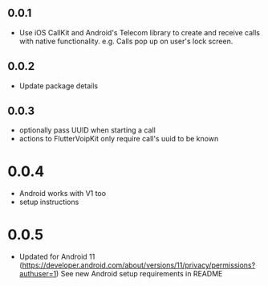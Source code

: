 ## 0.0.1

* Use iOS CallKit and Android's Telecom library to create and receive calls with native functionality. e.g. Calls pop up on user's lock screen.

## 0.0.2

* Update package details

## 0.0.3

* optionally pass UUID when starting a call
* actions to FlutterVoipKit only require call's uuid to be known

# 0.0.4

* Android works with V1 too
* setup instructions

# 0.0.5
* Updated for Android 11 (https://developer.android.com/about/versions/11/privacy/permissions?authuser=1) See new Android setup requirements in README